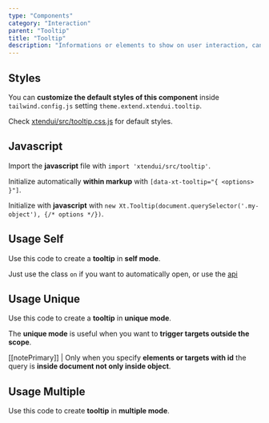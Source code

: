 ```yaml
---
type: "Components"
category: "Interaction"
parent: "Tooltip"
title: "Tooltip"
description: "Informations or elements to show on user interaction, can contain simple text and more complex graphics."
---
```


## Styles

You can **customize the default styles of this component** inside `tailwind.config.js` setting `theme.extend.xtendui.tooltip`.

Check [xtendui/src/tooltip.css.js](https://github.com/minimit/xtendui/blob/beta/src/tooltip.css.js) for default styles.

## Javascript

Import the **javascript** file with `import 'xtendui/src/tooltip'`.

Initialize automatically **within markup** with `[data-xt-tooltip="{ <options> }"]`.

Initialize with **javascript** with `new Xt.Tooltip(document.querySelector('.my-object'), {/* options */})`.

## Usage Self

Use this code to create a **tooltip** in **self mode**.

Just use the class `on` if you want to automatically open, or use the [api](/components/tooltip/api)

<demo>
  <demoinline src="demos/components/tooltip/usage-self">
  </demoinline>
</demo>

## Usage Unique

Use this code to create a **tooltip** in **unique mode**.

The **unique mode** is useful when you want to **trigger targets outside the scope**.

[[notePrimary]]
| Only when you specify **elements or targets with id** the query is **inside document not only inside object**.

<demo>
  <demoinline src="demos/components/tooltip/usage-unique">
  </demoinline>
</demo>

## Usage Multiple

Use this code to create **tooltip** in **multiple mode**.

<demo>
  <demoinline src="demos/components/tooltip/usage-multiple">
  </demoinline>
</demo>
